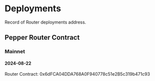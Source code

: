 # Deployments

Record of Router deployments address.

## Pepper Router Contract

### Mainnet

#### 2024-08-22

  Router Contract: 0x6dFCA04DDA768A0F940778c51e2B5c319b471c93
